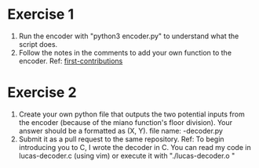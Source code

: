 # Exercise 1
1. Run the encoder with "python3 encoder.py" to understand what the script does.
2. Follow the notes in the comments to add your own function to the encoder.
Ref:  [first-contributions](https://github.com/firstcontributions/first-contributions)

# Exercise 2
1. Create your own python file that outputs the two potential inputs from the encoder (because of the miano function's floor division).  Your answer should be a formatted as (X, Y). file name: <last name>-decoder.py
2. Submit it as a pull request to the same repository.
Ref:  To begin introducing you to C, I wrote the decoder in C.  You can read my code in lucas-decoder.c (using vim) or execute it with "./lucas-decoder.o <your number>"
